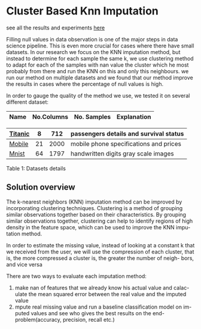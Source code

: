 # Cluster Based Knn Imputation
see all the results and experiments [here](https://github.com/YD5463/TabularDataProject/blob/master/main.ipynb)

Filling null values in data observation is one of the major steps in data science pipeline. This is even more crucial for cases where there have small datasets. In our research we focus on the KNN imputation method, but instead to determine for each sample the same k, we use clustering method to adapt for each of the samples with nan value the cluster which he most probably from there and run the KNN on this and only this neighbours. we run our method on multiple datasets and we found that our method improve the results in cases where the percentage of null values is high.

In order to gauge the quality of the method we use, we tested it on several different dataset:

|Name|No.Columns|No. Samples|Explanation|
| - | - | - | - |

|[Titanic](https://www.kaggle.com/competitions/titanic)|8|712|passengers details and survival status|
| - | - | - | - |
|[Mobile](https://www.kaggle.com/datasets/iabhishekofficial/mobile-price-classification)|21|2000|mobile phone specifications and prices|
|[Mnist](https://www.kaggle.com/c/digit-recognizer)|64|1797|handwritten digits gray scale images|

Table 1: Datasets details

## Solution overview

The k-nearest neighbors (KNN) imputation method can be improved by incorporating clustering techniques. Clustering is a method of grouping similar observations together based on their characteristics. By grouping similar observations together, clustering can help to identify regions of high density in the feature space, which can be used to improve the KNN impu- tation method.

In order to estimate the missing value, instead of looking at a constant k that we received from the user, we will use the compression of each cluster, that is, the more compressed a cluster is, the greater the number of neigh- bors, and vice versa

There are two ways to evaluate each imputation method:

1. make nan of features that we already know his actual value and calac- ulate the mean squared error between the real value and the imputed value
1. mpute real missing value and run a baseline classification model on im- puted values and see who gives the best results on the end-problem(accuracy, precision, recall etc.)
